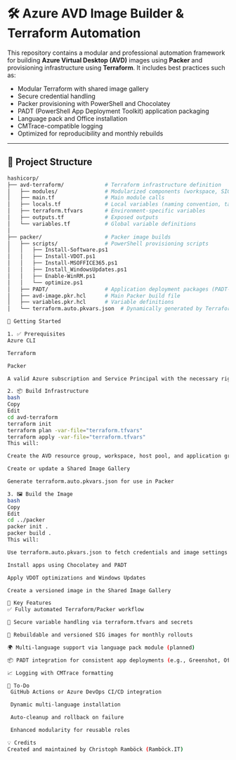 # 🛠️ Azure AVD Image Builder & Terraform Automation

This repository contains a modular and professional automation framework for building **Azure Virtual Desktop (AVD)** images using **Packer** and provisioning infrastructure using **Terraform**. It includes best practices such as:

- Modular Terraform with shared image gallery
- Secure credential handling
- Packer provisioning with PowerShell and Chocolatey
- PADT (PowerShell App Deployment Toolkit) application packaging
- Language pack and Office installation
- CMTrace-compatible logging
- Optimized for reproducibility and monthly rebuilds

---

## 📁 Project Structure

```bash
hashicorp/
├── avd-terraform/             # Terraform infrastructure definition
│   ├── modules/               # Modularized components (workspace, SIG, etc.)
│   ├── main.tf                # Main module calls
│   ├── locals.tf              # Local variables (naming convention, tags, etc.)
│   ├── terraform.tfvars       # Environment-specific variables
│   ├── outputs.tf             # Exposed outputs
│   └── variables.tf           # Global variable definitions
│
├── packer/                    # Packer image builds
│   ├── scripts/               # PowerShell provisioning scripts
│   │   ├── Install-Software.ps1
│   │   ├── Install-VDOT.ps1
│   │   ├── Install-MSOFFICE365.ps1
│   │   ├── Install_WindowsUpdates.ps1
│   │   ├── Enable-WinRM.ps1
│   │   └── optimize.ps1
│   ├── PADT/                  # Application deployment packages (PADT-based)
│   ├── avd-image.pkr.hcl      # Main Packer build file
│   ├── variables.pkr.hcl      # Variable definitions
│   └── terraform.auto.pkvars.json  # Dynamically generated by Terraform

🚀 Getting Started

1. ✅ Prerequisites
Azure CLI

Terraform

Packer

A valid Azure subscription and Service Principal with the necessary rights

2. 📦 Build Infrastructure
bash
Copy
Edit
cd avd-terraform
terraform init
terraform plan -var-file="terraform.tfvars"
terraform apply -var-file="terraform.tfvars"
This will:

Create the AVD resource group, workspace, host pool, and application group

Create or update a Shared Image Gallery

Generate terraform.auto.pkvars.json for use in Packer

3. 🖼️ Build the Image
bash
Copy
Edit
cd ../packer
packer init .
packer build .
This will:

Use terraform.auto.pkvars.json to fetch credentials and image settings

Install apps using Chocolatey and PADT

Apply VDOT optimizations and Windows Updates

Create a versioned image in the Shared Image Gallery

🧰 Key Features
✅ Fully automated Terraform/Packer workflow

🔐 Secure variable handling via terraform.tfvars and secrets

🔄 Rebuildable and versioned SIG images for monthly rollouts

🌍 Multi-language support via language pack module (planned)

📦 PADT integration for consistent app deployments (e.g., Greenshot, Office)

📈 Logging with CMTrace formatting

📎 To-Do
 GitHub Actions or Azure DevOps CI/CD integration

 Dynamic multi-language installation

 Auto-cleanup and rollback on failure

 Enhanced modularity for reusable roles

💡 Credits
Created and maintained by Christoph Ramböck (Ramböck.IT)